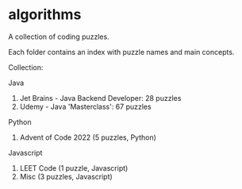 # algorithms

A collection of coding puzzles.

Each folder contains an index with puzzle names and main concepts.

Collection:

Java

1. Jet Brains - Java Backend Developer: 28 puzzles
2. Udemy - Java 'Masterclass': 67 puzzles

Python

1. Advent of Code 2022 (5 puzzles, Python)

Javascript

1. LEET Code (1 puzzle, Javascript)
2. Misc (3 puzzles, Javascript)
